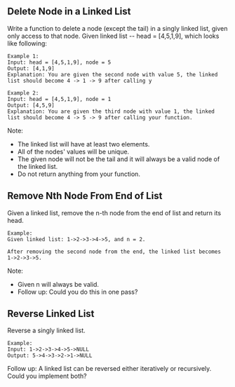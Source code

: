 ## Delete Node in a Linked List
	
Write a function to delete a node (except the tail) in a singly linked list, given only access to that node. Given linked list -- head = [4,5,1,9], which looks like following:

```
Example 1:
Input: head = [4,5,1,9], node = 5
Output: [4,1,9]
Explanation: You are given the second node with value 5, the linked list should become 4 -> 1 -> 9 after calling y
```
```
Example 2:
Input: head = [4,5,1,9], node = 1
Output: [4,5,9]
Explanation: You are given the third node with value 1, the linked list should become 4 -> 5 -> 9 after calling your function.
```


Note:

* The linked list will have at least two elements.
* All of the nodes' values will be unique.
* The given node will not be the tail and it will always be a valid node of the linked list.
* Do not return anything from your function.


## Remove Nth Node From End of List

Given a linked list, remove the n-th node from the end of list and return its head.
```
Example:
Given linked list: 1->2->3->4->5, and n = 2.

After removing the second node from the end, the linked list becomes 1->2->3->5.
```

Note:

* Given n will always be valid.
* Follow up: Could you do this in one pass?


## Reverse Linked List

Reverse a singly linked list.
```
Example:
Input: 1->2->3->4->5->NULL
Output: 5->4->3->2->1->NULL
```

Follow up:
A linked list can be reversed either iteratively or recursively. Could you implement both?


